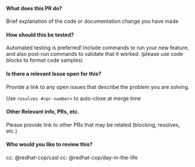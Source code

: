 #### What does this PR do?
Brief explanation of the code or documentation change you have made

#### How should this be tested?
Automated testing is preferred! Include commands to run your new feature, and also post-run commands to validate that it worked. (please use code blocks to format code samples)

#### Is there a relevant Issue open for this?
Provide a link to any open issues that describe the problem you are solving.

Use `resolves #<pr-number>` to auto-close at merge time

#### Other Relevant info, PRs, etc.
Please provide link to other PRs that may be related (blocking, resolves, etc.)

#### Who would you like to review this?
cc: @redhat-cop/casl
cc: @redhat-cop/day-in-the-life
